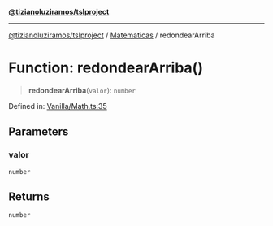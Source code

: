 [**@tizianoluziramos/tslproject**](../../../../README.md)

***

[@tizianoluziramos/tslproject](../../../../globals.md) / [Matematicas](../README.md) / redondearArriba

# Function: redondearArriba()

> **redondearArriba**(`valor`): `number`

Defined in: [Vanilla/Math.ts:35](https://github.com/tizianoluziramos/TypeScript-Lenguage-Proyect/blob/1a68252d6a31602ecc3346fe4bed87bd01ab43ff/src/Vanilla/Math.ts#L35)

## Parameters

### valor

`number`

## Returns

`number`
